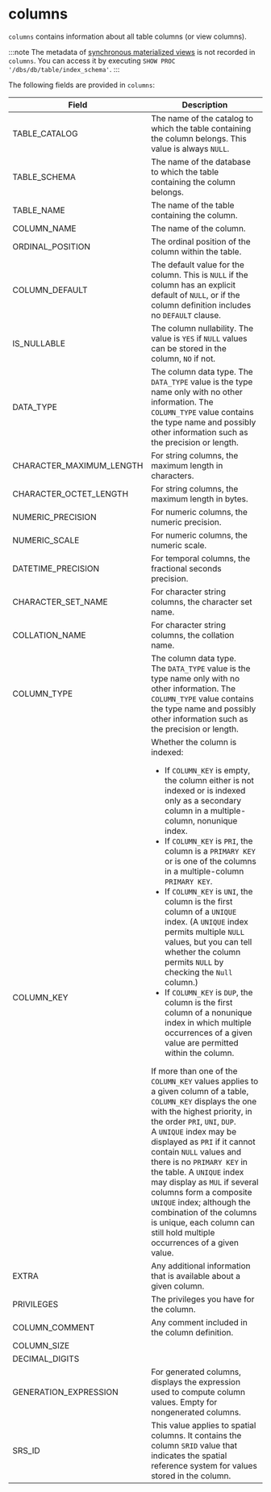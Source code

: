 ---
---

# columns

`columns` contains information about all table columns (or view columns).

:::note
The metadata of [synchronous materialized views](../../using_starrocks/Materialized_view-single_table.md) is not recorded in `columns`. You can access it by executing `SHOW PROC '/dbs/db/table/index_schema'`.
:::

The following fields are provided in `columns`:

| **Field**                | **Description**                                              |
| ------------------------ | ------------------------------------------------------------ |
| TABLE_CATALOG            | The name of the catalog to which the table containing the column belongs. This value is always `NULL`. |
| TABLE_SCHEMA             | The name of the database to which the table containing the column belongs. |
| TABLE_NAME               | The name of the table containing the column.                 |
| COLUMN_NAME              | The name of the column.                                      |
| ORDINAL_POSITION         | The ordinal position of the column within the table.         |
| COLUMN_DEFAULT           | The default value for the column. This is `NULL` if the column has an explicit default of `NULL`, or if the column definition includes no `DEFAULT` clause. |
| IS_NULLABLE              | The column nullability. The value is `YES` if `NULL` values can be stored in the column, `NO` if not. |
| DATA_TYPE                | The column data type. The `DATA_TYPE` value is the type name only with no other information. The `COLUMN_TYPE` value contains the type name and possibly other information such as the precision or length. |
| CHARACTER_MAXIMUM_LENGTH | For string columns, the maximum length in characters.        |
| CHARACTER_OCTET_LENGTH   | For string columns, the maximum length in bytes.             |
| NUMERIC_PRECISION        | For numeric columns, the numeric precision.                  |
| NUMERIC_SCALE            | For numeric columns, the numeric scale.                      |
| DATETIME_PRECISION       | For temporal columns, the fractional seconds precision.      |
| CHARACTER_SET_NAME       | For character string columns, the character set name.        |
| COLLATION_NAME           | For character string columns, the collation name.            |
| COLUMN_TYPE              | The column data type.<br />The `DATA_TYPE` value is the type name only with no other information. The `COLUMN_TYPE` value contains the type name and possibly other information such as the precision or length. |
| COLUMN_KEY               | Whether the column is indexed:<ul><li>If `COLUMN_KEY` is empty, the column either is not indexed or is indexed only as a secondary column in a multiple-column, nonunique index.</li><li>If `COLUMN_KEY` is `PRI`, the column is a `PRIMARY KEY` or is one of the columns in a multiple-column `PRIMARY KEY`.</li><li>If `COLUMN_KEY` is `UNI`, the column is the first column of a `UNIQUE` index. (A `UNIQUE` index permits multiple `NULL` values, but you can tell whether the column permits `NULL` by checking the `Null` column.)</li><li>If `COLUMN_KEY` is `DUP`, the column is the first column of a nonunique index in which multiple occurrences of a given value are permitted within the column.</li></ul>If more than one of the `COLUMN_KEY` values applies to a given column of a table, `COLUMN_KEY` displays the one with the highest priority, in the order `PRI`, `UNI`, `DUP`.<br />A `UNIQUE` index may be displayed as `PRI` if it cannot contain `NULL` values and there is no `PRIMARY KEY` in the table. A `UNIQUE` index may display as `MUL` if several columns form a composite `UNIQUE` index; although the combination of the columns is unique, each column can still hold multiple occurrences of a given value. |
| EXTRA                    | Any additional information that is available about a given column. |
| PRIVILEGES               | The privileges you have for the column.                      |
| COLUMN_COMMENT           | Any comment included in the column definition.               |
| COLUMN_SIZE              |                                                              |
| DECIMAL_DIGITS           |                                                              |
| GENERATION_EXPRESSION    | For generated columns, displays the expression used to compute column values. Empty for nongenerated columns. |
| SRS_ID                   | This value applies to spatial columns. It contains the column `SRID` value that indicates the spatial reference system for values stored in the column. |
